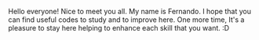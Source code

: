 Hello everyone! Nice to meet you all. My name is Fernando. I hope that you can find useful codes to study and to improve here.
One more time, It's a pleasure to stay here helping to enhance each skill that you want. :D
